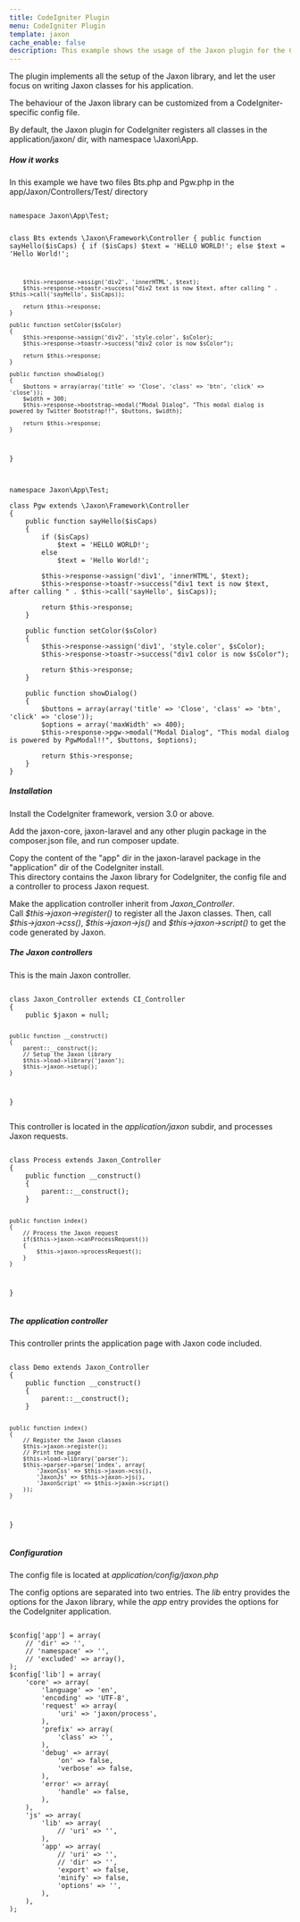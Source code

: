 ```yaml
---
title: CodeIgniter Plugin
menu: CodeIgniter Plugin
template: jaxon
cache_enable: false
description: This example shows the usage of the Jaxon plugin for the CodeIgniter framework.
---
```


The plugin implements all the setup of the Jaxon library, and let the user focus on writing Jaxon classes for his application.

The behaviour of the Jaxon library can be customized from a CodeIgniter-specific config file.

By default, the Jaxon plugin for CodeIgniter registers all classes in the application/jaxon/ dir, with namespace \Jaxon\App.

<div class="row">
    <div class="col-sm-12">
        <h5>How it works</h5>
<p>In this example we have two files Bts.php and Pgw.php in the app/Jaxon/Controllers/Test/ directory</p>
<pre><code class="language-php">
namespace Jaxon\App\Test;

class Bts extends \Jaxon\Framework\Controller
{
    public function sayHello($isCaps)
    {
        if ($isCaps)
            $text = 'HELLO WORLD!';
        else
            $text = 'Hello World!';
    
        $this->response->assign('div2', 'innerHTML', $text);
        $this->response->toastr->success("div2 text is now $text, after calling " . $this->call('sayHello', $isCaps));
    
        return $this->response;
    }

    public function setColor($sColor)
    {
        $this->response->assign('div2', 'style.color', $sColor);
        $this->response->toastr->success("div2 color is now $sColor");
    
        return $this->response;
    }

    public function showDialog()
    {
        $buttons = array(array('title' => 'Close', 'class' => 'btn', 'click' => 'close'));
        $width = 300;
        $this->response->bootstrap->modal("Modal Dialog", "This modal dialog is powered by Twitter Bootstrap!!", $buttons, $width);
    
        return $this->response;
    }
}
</code></pre>

<pre><code class="language-php">
namespace Jaxon\App\Test;

class Pgw extends \Jaxon\Framework\Controller
{
    public function sayHello($isCaps)
    {
        if ($isCaps)
            $text = 'HELLO WORLD!';
        else
            $text = 'Hello World!';
    
        $this->response->assign('div1', 'innerHTML', $text);
        $this->response->toastr->success("div1 text is now $text, after calling " . $this->call('sayHello', $isCaps));
    
        return $this->response;
    }

    public function setColor($sColor)
    {
        $this->response->assign('div1', 'style.color', $sColor);
        $this->response->toastr->success("div1 color is now $sColor");
    
        return $this->response;
    }

    public function showDialog()
    {
        $buttons = array(array('title' => 'Close', 'class' => 'btn', 'click' => 'close'));
        $options = array('maxWidth' => 400);
        $this->response->pgw->modal("Modal Dialog", "This modal dialog is powered by PgwModal!!", $buttons, $options);
    
        return $this->response;
    }
}
</code></pre>

<h5><b>Installation</b></h5>
<p>
Install the CodeIgniter framework, version 3.0 or above.
</p>
<p>
Add the jaxon-core, jaxon-laravel and any other plugin package in the composer.json file, and run composer update.
</p>
<p>
Copy the content of the "app" dir in the jaxon-laravel package in the "application" dir of the CodeIgniter install.<br/>
This directory contains the Jaxon library for CodeIgniter, the config file and a controller to process Jaxon request.
</p>
<p>
Make the application controller inherit from <em>Jaxon_Controller</em>.<br/>
Call <em>$this->jaxon->register()</em> to register all the Jaxon classes. Then, call <em>$this->jaxon->css()</em>,
<em>$this->jaxon->js()</em> and <em>$this->jaxon->script()</em> to get the code generated by Jaxon.
</p>

<h5><b>The Jaxon controllers</b></h5>
<p>
This is the main Jaxon controller.
</p>
<pre><code class="language-php">
class Jaxon_Controller extends CI_Controller
{
    public $jaxon = null;

    public function __construct()
    {
        parent::__construct();
        // Setup the Jaxon library
        $this->load->library('jaxon');
        $this->jaxon->setup();
    }
}
</code></pre>
<p>
This controller is located in the <em>application/jaxon</em> subdir, and processes Jaxon requests.
</p>
<pre><code class="language-php">
class Process extends Jaxon_Controller
{
    public function __construct()
    {
        parent::__construct();
    }

    public function index()
    {
        // Process the Jaxon request
        if($this->jaxon->canProcessRequest())
        {
            $this->jaxon->processRequest();
        }
    }
}
</code></pre>

<h5><b>The application controller</b></h5>
<p>
This controller prints the application page with Jaxon code included.
</p>
<pre><code class="language-php">
class Demo extends Jaxon_Controller
{
    public function __construct()
    {
        parent::__construct();
    }

    public function index()
    {
        // Register the Jaxon classes
        $this->jaxon->register();
        // Print the page
        $this->load->library('parser');
        $this->parser->parse('index', array(
            'JaxonCss' => $this->jaxon->css(),
            'JaxonJs' => $this->jaxon->js(),
            'JaxonScript' => $this->jaxon->script()
        ));
    }
}
</code></pre>

<h5><b>Configuration</b></h5>
<p>The config file is located at <em>application/config/jaxon.php</em></p>
<p>
The config options are separated into two entries. The <em>lib</em> entry provides the options for
the Jaxon library, while the <em>app</em> entry provides the options for the CodeIgniter application.
</p>
<pre><code class="language-php">
$config['app'] = array(
    // 'dir' => '',
    // 'namespace' => '',
    // 'excluded' => array(),
);
$config['lib'] = array(
    'core' => array(
        'language' => 'en',
        'encoding' => 'UTF-8',
        'request' => array(
            'uri' => 'jaxon/process',
        ),
        'prefix' => array(
            'class' => '',
        ),
        'debug' => array(
            'on' => false,
            'verbose' => false,
        ),
        'error' => array(
            'handle' => false,
        ),
    ),
    'js' => array(
        'lib' => array(
            // 'uri' => '',
        ),
        'app' => array(
            // 'uri' => '',
            // 'dir' => '',
            'export' => false,
            'minify' => false,
            'options' => '',
        ),
    ),
);
</code></pre>
    </div>
</div>
